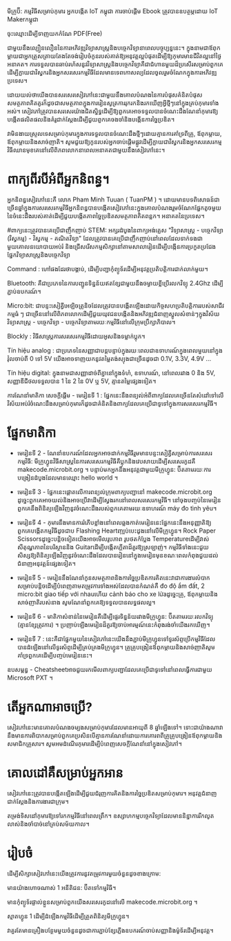 
មីក្រូប៊ី: កម្មវិធីសម្រាប់កុមារ
អ្នកបង្កើត IoT កម្ពុជា
ការចាប់ផ្តើម
Ebook ត្រូវបានឧបត្ថម្ភដោយ IoT Makerកម្ពុជា

ចុះឈ្មោះដើម្បីទាញយកកំណែ PDF(Free)

ជាមួយនឹងល្បឿនលឿននៃការអភិវឌ្ឍវិទ្យាសាស្រ្តនិងបច្ចេកវិទ្យានាពេលបច្ចុប្បន្ននេះ។ ក្នុងនាមជាឪពុកម្តាយជាអ្នកត្រួសត្រាយតែងតែចង់រៀបចំកូនរបស់គាត់ឱ្យអនុវត្តល្អបំផុតដើម្បីឱ្យកុមារមានជីវិតល្អនៅថ្ងៃអនាគត។ ការទទួលបានឆាប់រហ័សនូវវិទ្យាសាស្រ្តនិងបច្ចេកវិទ្យាគឺជាជំហានមួយដ៏ប្រសើរសម្រាប់ពួកគេដើម្បីក្លាយជាវិស្វករនិងអ្នកសរសេរកម្មវិធីដែលមានទេពកោសល្យដែលចូលរួមចំណែកក្នុងការអភិវឌ្ឍប្រទេស។

ដោយយល់ថាយើងបានសរសេរសៀវភៅនេះជាមួយនឹងគោលបំណងនៃការបំផុសគំនិតបំផុសសមត្ថភាពគិតគូរក៏ដូចជាសមត្ថភាពក្នុងការរៀនសូត្រការរុករកនិងរកឃើញអ្វីថ្មីៗនៅក្នុងគ្រប់កុមារទាំងអស់។ សៀវភៅត្រូវបានសរសេរយ៉ាងជិតស្និទ្ធដើម្បីឱ្យពួកគេអាចទទួលបានចំណេះដឹងណែនាំកុមារឱ្យបង្កើតផលិតផលនិងគំរូជាក់ស្តែងដើម្បីជួយពួកគេចងចាំនិងបង្កើនការច្នៃប្រឌិត។

វាមិនងាយស្រួលទេសម្រាប់កុមារក្នុងការទទួលបានចំណេះដឹងថ្មីៗដោយគ្មានការគាំទ្រពីគ្រូ, ឪពុកម្តាយ, ឪពុកម្តាយនិងសាច់ញាតិ។ សូមជួយឱ្យកូនរបស់អ្នកចាប់ផ្តើមផ្លូវដើម្បីក្លាយជាវិស្វករនិងអ្នកសរសេរកម្មវិធីឈានមុខគេនៅលើពិភពលោកនាពេលអនាគតជាមួយនឹងសៀវភៅនេះ។

# ពាក្យពីរបីអំពីអ្នកនិពន្ធ។
អ្នកនិពន្ធសៀវភៅនេះគឺ លោក Pham Minh Tuuan ( TuanPM ) ។ ដោយមានបទពិសោធន៍ជាច្រើនឆ្នាំក្នុងការសរសេរកម្មវិធីអ្នកនិពន្ធបានបង្កើតសៀវភៅនេះក្នុងគោលបំណងរួមចំណែកផ្នែកតូចមួយនៃចំនេះដឹងរបស់គាត់ដើម្បីជួយបង្កើតភាពច្នៃប្រឌិតសមត្ថភាពគិតពន្លក។ អនាគតនៃប្រទេស។

#ពាក្យនេះត្រូវបានគេប្រើជាញឹកញាប់
STEM: អក្សរដំបូងនៃពាក្យអង់គ្លេស "វិទ្យាសាស្រ្ត - បច្ចេកវិទ្យា (វិស្វកម្ម) - វិស្វកម្ម - គណិតវិទ្យា" ដែលត្រូវបានគេប្រើជាញឹកញាប់នៅពេលដែលទាក់ទងជាមួយគោលនយោបាយអប់រំ និងជ្រើសរើសកម្មសិក្សានៅតាមសាលារៀនដើម្បីបង្កើនការប្រកួតប្រជែងផ្នែកវិទ្យាសាស្ត្រនិងបច្ចេកវិទ្យា

Command : ហៅផងដែរថាបង្គាប់, ដើម្បីបញ្ជាកុំព្យូទ័រដើម្បីអនុវត្តប្រតិបត្តិការជាក់លាក់មួយ។

Bluetooth: គឺជាប្រភេទនៃការបញ្ជូនទិន្នន័យឥតខ្សែជាមួយនឹងចម្ងាយខ្លីប្រើរលកវិទ្យុ 2.4Ghz ដើម្បីភ្ជាប់ឧបករណ៍។

Micro:bit: ជាបន្ទះសៀគ្វីអេឡិចត្រូនិចដែលត្រូវបានបង្កើតឡើងដោយកិច្ចសហប្រតិបត្តិការរបស់សាជីវកម្មធំ ៗ ជាច្រើននៅលើពិភពលោកដើម្បីជួយយុវជនបង្កើតនិងអភិវឌ្ឍជំនាញស្នូលសំខាន់ៗក្នុងវិស័យវិទ្យាសាស្ត្រ - បច្ចេកវិទ្យា - បច្ចេកវិទ្យាតាមរយៈកម្មវិធីនៅលើក្រុមប្រឹក្សាភិបាល។

Blockly : វិធីសាស្រ្តការសរសេរកម្មវិធីដោយអូសនិងទម្លាក់ប្លុក។

Tín hiệu analog : ជាប្រភេទនៃសញ្ញាជាបន្តបន្ទាប់ក្នុងរយៈពេលជាឧទាហរណ៍ក្នុងពេលមួយនៅក្នុងវ៉ុលចាប់ពី 0 ទៅ 5V យើងអាចទាញយកនូវតម្លៃតង់ស្យុងជាច្រើនដូចជា 0.1V, 3.3V, 4.9V ...

Tín hiệu digital: ក្នុងនាមជាសញ្ញាដាច់ពីគ្នានៅក្នុងទំហំ, ឧទាហរណ៍, នៅពេលរវាង 0 និង 5V, សញ្ញាឌីជីថលទទួលបាន 1 នៃ 2 នៃ 0V ឬ 5V, គ្មានតម្លៃផ្សេងទៀត។

ការណែនាំមាតិកា
សេចក្តីផ្តើម - មេរៀនទី 1 : ផ្នែកនេះនឹងពន្យល់អំពីពាក្យដែលគេច្រើនតែសំដៅទៅលើវិស័យអប់រំចំណេះដឹងសម្រាប់កុមារក៏ដូចជាគំនិតនិងពាក្យដែលគេប្រើជាទូទៅក្នុងការសរសេរកម្មវិធី។

# ផ្នែកមាតិកា

* មេរៀនទី 2 - ណែនាំឧបករណ៍ដែលអ្នកអាចដាក់កម្មវិធីរួមមានបន្ទះសៀគ្វីសម្រាប់ការសរសេរកម្មវិធី: មីក្រូហ្វូនវិធីសាស្រ្តនៃការសរសេរកម្មវិធីគឺប្លុកនិងវេបសាយដើម្បីសរសេរកូដគឺ makecode.microbit.org ។ បន្ទាប់មកអ្នកនឹងអនុវត្តជាមួយមីក្រូហ្វូន: ប៊ីតតាមរយៈការបង្រៀនដំបូងដែលមានឈ្មោះ hello world ។

* មេរៀនទី 3 - ផ្នែកនេះផ្តោតលើការពន្យល់ក្រុមពាក្យបញ្ជានៅ makecode.microbit.org ដូច្នេះពួកគេអាចយល់និងអាចប្រើវាដើម្បីស្វែងរកនៅពេលសរសេរកម្មវិធី។ នៅចុងបញ្ចប់នៃមេរៀនពួកគេនឹងពិនិត្យឡើងវិញនូវចំណេះដឹងរបស់ពួកគេតាមរយៈឧទាហរណ៍ máy đo tình yêu។

* មេរៀនទី 4 - កុមារនឹងមានការរំភើបខ្លាំងនៅពេលឆ្លងកាត់មេរៀននេះផ្នែកនេះនឹងអនុញ្ញាតិឱ្យពួកគេបង្កើតកម្មវិធីដូចជាប Flashing Heartញ្ឍប់បេះដូងនៅលើមីក្រូហ្វូន។ Rock Paper Scissorsដូច្នេះបន្តិចទៀតយើងអាចមើលរូបភាព រូបថតកំប្លែង Temperatureដើម្បីវាស់សីតុណ្ហភាពនៃបរិស្ថាននិង Guitarដើម្បីបង្កើតហ្គីតាដ៏គួរឱ្យស្រឡាញ់។ កម្មវិធីទាំងនេះជួយសិស្សឱ្យពិនិត្យឡើងវិញនូវចំណេះដឹងដែលបានរៀននៅក្នុងមេរៀនមុនខណៈពេលកំពុងជួយដល់ជំនាញអនុវត្តន៍ផ្សេងទៀត។

* មេរៀនទី 5 - មេរៀននឹងណែនាំកូនសមត្ថភាពនិងការច្នៃប្រឌិតការគិតនេះវាជាការងារលំបាកសម្រាប់បន្តិចដើម្បីបំពេញតាមតម្រូវការទាំងអស់ដែលបានកំណត់គឺ đo độ ẩm đất, 2 micro:bit giao tiếp với nhauហើយ cảnh báo cho xe lửaដូច្នេះគ្រូ, ឪពុកម្តាយនិងសាច់ញាតិរបស់នាង សូមណែនាំពួកគេឱ្យទទួលបានលទ្ធផលល្អ។

* មេរៀនទី 6 - មាតិកាសំខាន់នៃមេរៀនគឺដើម្បីផ្ទេរទិន្នន័យរវាងមីក្រូហ្វូន: ប៊ីតតាមរយៈរលកវិទ្យុ (គ្មានខ្សែត្រូវការ) ។ ប្រញាប់ឡើងមេរៀនដ៏គួរឱ្យចាប់អារម្មណ៍នេះកំពុងរង់ចាំយើងរកឃើញ។

* មេរៀនទី 7 : នេះគឺជាផ្នែកមួយនៃសៀវភៅនេះយើងនឹងភ្ជាប់មីក្រូហ្វូនទៅទូរស័ព្ទប្រើកម្មវិធីដែលបានដំឡើងនៅលើទូរស័ព្ទដើម្បីគ្រប់គ្រងមីក្រូហ្វូន។ គ្រូគ្រូបង្រៀនឪពុកម្ដាយនិងសាច់ញាតិសូមគាំទ្រពួកគេដើម្បីបញ្ចប់មេរៀននេះ។

ឧបសម្ពន្ធ - Cheatsheetអាចជួយរកមើលពាក្យបញ្ជាដែលគេប្រើជាទូទៅនៅពេលធ្វើការជាមួយ Microsoft PXT ។

# តើអ្នកណាអាចប្រើ?
សៀវភៅនេះមានគោលបំណងចម្បងសម្រាប់កុមារដែលមានអាយុពី 8 ឆ្នាំឡើងទៅ។ ទោះជាយ៉ាងណាវានឹងមានការពិបាកសម្រាប់ពួកគេប្រសិនបើគ្មានការណែនាំដោយការគោរពពីគ្រូគ្រូបង្រៀនឪពុកម្តាយនិងសមាជិកគ្រួសារ។ សូមអមដំណើរកុមារដើម្បីបំពេញសេចក្តីណែនាំនៅក្នុងសៀវភៅ។

# គោលដៅគឺសម្រាប់អ្នកអាន
សៀវភៅនេះត្រូវបានបង្កើតឡើងដើម្បីជួយជំរុញការគិតនិងការច្នៃប្រឌិតសម្រាប់កុមារ។ អនុវត្តជំនាញជាក់ស្តែងនិងការងារជាក្រុម។

តម្រង់ទិសដៅកុមារឱ្យទៅរកកម្មវិធីនៅពេលព្រឹក។ ឧស្សាហកម្មបច្ចេកវិទ្យាដែលមាននិន្នាការរីកលូតលាស់និងចាំបាច់នៅគ្រប់សម័យកាល។

# រៀបចំ
ដើម្បីសិក្សាសៀវភៅនេះយើងត្រូវការនូវតម្រូវការមួយចំនួនដូចខាងក្រោម:

មានយ៉ាងហោចណាស់ 1 អនីតិជន: ប៊ីតទៅកម្មវិធី។

មានកុំព្យូទ័រផ្ទាល់ខ្លួនសម្រាប់ពួកយើងសរសេរកូដនៅលើ makecode.microbit.org ។

ស្មាតហ្វូន 1 ដើម្បីដំឡើងកម្មវិធីដើម្បីត្រួតពិនិត្យមីក្រូហ្វូន។

វាគួរតែមានគ្រឿងបន្ថែមមួយចំនួនដូចជាការភ្ជាប់ខ្សែភ្លើងឧបករណ៍ចាប់សញ្ញានិងម៉ូទ័រដើម្បីអនុវត្ត។
